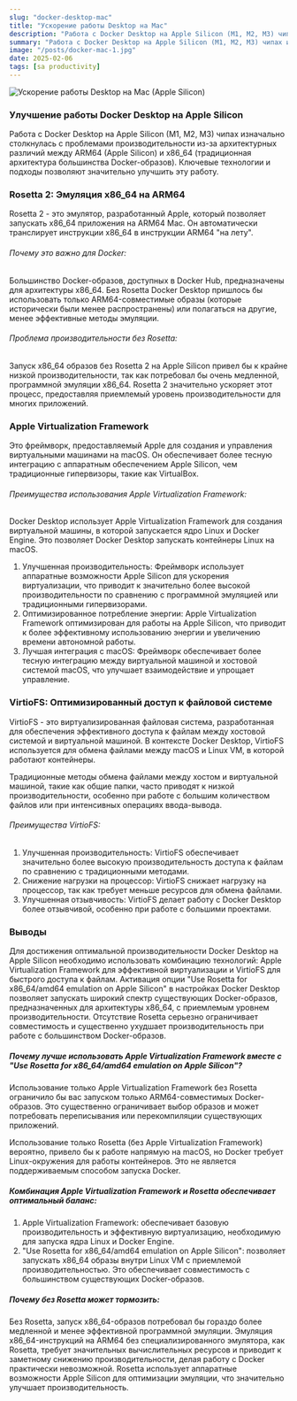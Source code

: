 ```yaml
---
slug: "docker-desktop-mac"
title: "Ускорение работы Desktop на Mac"
description: "Работа с Docker Desktop на Apple Silicon (M1, M2, M3) чипах изначально столкнулась с проблемами производительности из-за архитектурных различий между ARM64 (Apple Silicon) и x86_64 (традиционная архитектура большинства Docker-образов)."
summary: "Работа с Docker Desktop на Apple Silicon (M1, M2, M3) чипах изначально столкнулась с проблемами производительности из-за архитектурных различий между ARM64 (Apple Silicon) и x86_64 (традиционная архитектура большинства Docker-образов)."
image: "/posts/docker-mac-1.jpg"
date: 2025-02-06
tags: [sa productivity]
---
```


![Ускорение работы Desktop на Mac (Apple Silicon)](/posts/docker-mac.jpg "Ускорение работы Desktop на Mac (Apple Silicon)")

### Улучшение работы Docker Desktop на Apple Silicon
Работа с Docker Desktop на Apple Silicon (M1, M2, M3) чипах изначально столкнулась с проблемами производительности из-за архитектурных различий между ARM64 (Apple Silicon) и x86_64 (традиционная архитектура большинства Docker-образов). Ключевые технологии и подходы позволяют значительно улучшить эту работу.

### Rosetta 2: Эмуляция x86_64 на ARM64
Rosetta 2 - это эмулятор, разработанный Apple, который позволяет запускать x86_64 приложения на ARM64 Mac. Он автоматически транслирует инструкции x86_64 в инструкции ARM64 "на лету".
###### Почему это важно для Docker: 
Большинство Docker-образов, доступных в Docker Hub, предназначены для архитектуры x86_64. Без Rosetta Docker Desktop пришлось бы использовать только ARM64-совместимые образы (которые исторически были менее распространены) или полагаться на другие, менее эффективные методы эмуляции.
###### Проблема производительности без Rosetta: 
Запуск x86_64 образов без Rosetta 2 на Apple Silicon привел бы к крайне низкой производительности, так как потребовал бы очень медленной, программной эмуляции x86_64. Rosetta 2 значительно ускоряет этот процесс, предоставляя приемлемый уровень производительности для многих приложений.

### Apple Virtualization Framework
Это фреймворк, предоставляемый Apple для создания и управления виртуальными машинами на macOS. Он обеспечивает более тесную интеграцию с аппаратным обеспечением Apple Silicon, чем традиционные гипервизоры, такие как VirtualBox.

###### Преимущества использования Apple Virtualization Framework:
Docker Desktop использует Apple Virtualization Framework для создания виртуальной машины, в которой запускается ядро Linux и Docker Engine. Это позволяет Docker Desktop запускать контейнеры Linux на macOS.

1. Улучшенная производительность: Фреймворк использует аппаратные возможности Apple Silicon для ускорения виртуализации, что приводит к значительно более высокой производительности по сравнению с программной эмуляцией или традиционными гипервизорами.
2. Оптимизированное потребление энергии: Apple Virtualization Framework оптимизирован для работы на Apple Silicon, что приводит к более эффективному использованию энергии и увеличению времени автономной работы.
3. Лучшая интеграция с macOS: Фреймворк обеспечивает более тесную интеграцию между виртуальной машиной и хостовой системой macOS, что улучшает взаимодействие и упрощает управление.

### VirtioFS: Оптимизированный доступ к файловой системе
VirtioFS - это виртуализированная файловая система, разработанная для обеспечения эффективного доступа к файлам между хостовой системой и виртуальной машиной. В контексте Docker Desktop, VirtioFS используется для обмена файлами между macOS и Linux VM, в которой работают контейнеры.

Традиционные методы обмена файлами между хостом и виртуальной машиной, такие как общие папки, часто приводят к низкой производительности, особенно при работе с большим количеством файлов или при интенсивных операциях ввода-вывода.

###### Преимущества VirtioFS:
1. Улучшенная производительность: VirtioFS обеспечивает значительно более высокую производительность доступа к файлам по сравнению с традиционными методами.
2. Снижение нагрузки на процессор: VirtioFS снижает нагрузку на процессор, так как требует меньше ресурсов для обмена файлами.
3. Улучшенная отзывчивость: VirtioFS делает работу с Docker Desktop более отзывчивой, особенно при работе с большими проектами.


### Выводы
Для достижения оптимальной производительности Docker Desktop на Apple Silicon необходимо использовать комбинацию технологий: Apple Virtualization Framework для эффективной виртуализации и VirtioFS для быстрого доступа к файлам. Активация опции "Use Rosetta for x86_64/amd64 emulation on Apple Silicon" в настройках Docker Desktop позволяет запускать широкий спектр существующих Docker-образов, предназначенных для архитектуры x86_64, с приемлемым уровнем производительности. Отсутствие Rosetta серьезно ограничивает совместимость и существенно ухудшает производительность при работе с большинством Docker-образов.

##### Почему лучше использовать Apple Virtualization Framework вместе с "Use Rosetta for x86_64/amd64 emulation on Apple Silicon"?
Использование только Apple Virtualization Framework без Rosetta ограничило бы вас запуском только ARM64-совместимых Docker-образов. Это существенно ограничивает выбор образов и может потребовать переписывания или перекомпиляции существующих приложений.

Использование только Rosetta (без Apple Virtualization Framework) вероятно, привело бы к работе напрямую на macOS, но Docker требует Linux-окружения для работы контейнеров. Это не является поддерживаемым способом запуска Docker.

##### Комбинация Apple Virtualization Framework и Rosetta обеспечивает оптимальный баланс:
1. Apple Virtualization Framework: обеспечивает базовую производительность и эффективную виртуализацию, необходимую для запуска ядра Linux и Docker Engine.
2. "Use Rosetta for x86_64/amd64 emulation on Apple Silicon": позволяет запускать x86_64 образы внутри Linux VM с приемлемой производительностью. Это обеспечивает совместимость с большинством существующих Docker-образов.

##### Почему без Rosetta может тормозить:
Без Rosetta, запуск x86_64-образов потребовал бы гораздо более медленной и менее эффективной программной эмуляции. Эмуляция x86_64-инструкций на ARM64 без специализированного эмулятора, как Rosetta, требует значительных вычислительных ресурсов и приводит к заметному снижению производительности, делая работу с Docker практически невозможной. Rosetta использует аппаратные возможности Apple Silicon для оптимизации эмуляции, что значительно улучшает производительность.
